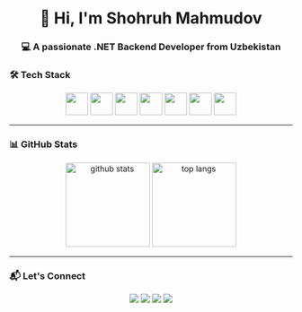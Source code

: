 <h1 align="center">👋 Hi, I'm Shohruh Mahmudov</h1>
<h3 align="center">💻 A passionate .NET Backend Developer from Uzbekistan</h3>

### 🛠 Tech Stack

<p align="center">
  <img src="https://cdn.jsdelivr.net/gh/devicons/devicon/icons/csharp/csharp-original.svg" width="40" />
  <img src="https://cdn.jsdelivr.net/gh/devicons/devicon/icons/dot-net/dot-net-original-wordmark.svg" width="40" />
  <img src="https://cdn.jsdelivr.net/gh/devicons/devicon/icons/postgresql/postgresql-original-wordmark.svg" width="40" />
  <img src="https://cdn.jsdelivr.net/gh/devicons/devicon/icons/docker/docker-original.svg" width="40" />
  <img src="https://cdn.jsdelivr.net/gh/devicons/devicon/icons/git/git-original.svg" width="40" />
  <img src="https://www.vectorlogo.zone/logos/getpostman/getpostman-icon.svg" width="40" />
  <img src="https://www.vectorlogo.zone/logos/apache_solr/apache_solr-icon.svg" width="40" />
</p>

---

### 📊 GitHub Stats

<p align="center">
  <img src="https://github-readme-stats.vercel.app/api?username=shohruhmahmudov2002&show_icons=true&theme=radical" alt="github stats" height="150"/>
  <img src="https://github-readme-stats.vercel.app/api/top-langs/?username=shohruhmahmudov2002&layout=compact&theme=radical" alt="top langs" height="150"/>
</p>

---
### 📬 Let's Connect

<p align="center">
  <a href="mailto:shohruhmahmudov2002@gmail.com"><img src="https://img.shields.io/badge/-Gmail-red?style=flat&logo=gmail"></a>
  <a href="https://t.me/Csharp_Knowledge"><img src="https://img.shields.io/badge/-Telegram-blue?style=flat&logo=telegram"></a>
  <a href="https://linkedin.com/in/shohruh-mahmudov-0961a7333"><img src="https://img.shields.io/badge/-LinkedIn-blue?style=flat&logo=linkedin"></a>
  <a href="https://www.leetcode.com/shohruhmahmudov2002"><img src="https://img.shields.io/badge/-LeetCode-yellow?style=flat&logo=leetcode"></a>
</p>


